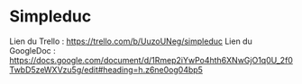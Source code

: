 # Simpleduc
Lien du Trello : https://trello.com/b/UuzoUNeg/simpleduc
Lien du GoogleDoc : https://docs.google.com/document/d/1Rmep2iYwPo4hth6XNwGjO1q0U_2f0TwbD5zeWXVzu5g/edit#heading=h.z6ne0og04bp5
